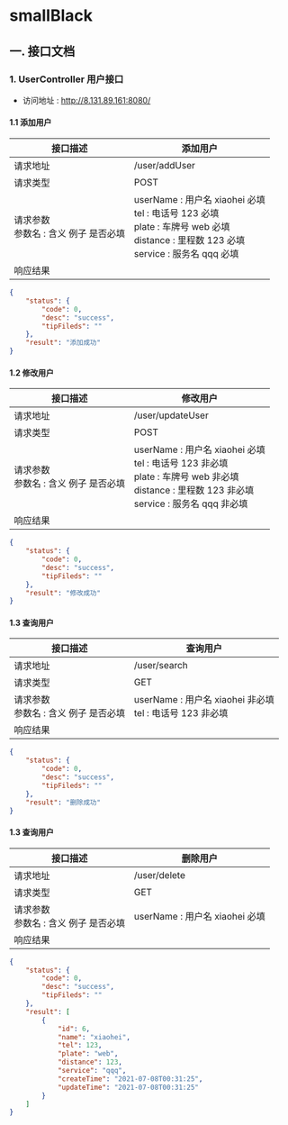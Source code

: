 # smallBlack 

##  一. 接口文档

### 1. UserController 用户接口

- 访问地址 : http://8.131.89.161:8080/

#### 1.1 添加用户

| 接口描述                                  | 添加用户                                                     |
| ----------------------------------------- | ------------------------------------------------------------ |
| 请求地址                                  | /user/addUser                                                |
| 请求类型                                  | POST                                                         |
| 请求参数<br />参数名 : 含义 例子 是否必填 | userName : 用户名 xiaohei 必填<br />tel : 电话号 123 必填<br />plate : 车牌号 web 必填<br />distance : 里程数 123 必填<br />service : 服务名 qqq 必填 |
| 响应结果                                  |                                                              |

```json
{
    "status": {
        "code": 0,
        "desc": "success",
        "tipFileds": ""
    },
    "result": "添加成功"
}
```

#### 1.2  修改用户

| 接口描述                                  | 修改用户                                                     |
| ----------------------------------------- | ------------------------------------------------------------ |
| 请求地址                                  | /user/updateUser                                             |
| 请求类型                                  | POST                                                         |
| 请求参数<br />参数名 : 含义 例子 是否必填 | userName : 用户名 xiaohei 必填<br />tel : 电话号 123 非必填<br />plate : 车牌号 web 非必填<br />distance : 里程数 123 非必填<br />service : 服务名 qqq 非必填 |
| 响应结果                                  |                                                              |

```json
{
    "status": {
        "code": 0,
        "desc": "success",
        "tipFileds": ""
    },
    "result": "修改成功"
}
```

#### 1.3 查询用户

| 接口描述                                  | 查询用户                                                     |
| ----------------------------------------- | ------------------------------------------------------------ |
| 请求地址                                  | /user/search                                                 |
| 请求类型                                  | GET                                                          |
| 请求参数<br />参数名 : 含义 例子 是否必填 | userName : 用户名 xiaohei 非必填<br />tel : 电话号 123 非必填 |
| 响应结果                                  |                                                              |

```json
{
    "status": {
        "code": 0,
        "desc": "success",
        "tipFileds": ""
    },
    "result": "删除成功"
}
```

#### 1.3 查询用户

| 接口描述                                  | 删除用户                       |
| ----------------------------------------- | ------------------------------ |
| 请求地址                                  | /user/delete                   |
| 请求类型                                  | GET                            |
| 请求参数<br />参数名 : 含义 例子 是否必填 | userName : 用户名 xiaohei 必填 |
| 响应结果                                  |                                |

```json
{
    "status": {
        "code": 0,
        "desc": "success",
        "tipFileds": ""
    },
    "result": [
        {
            "id": 6,
            "name": "xiaohei",
            "tel": 123,
            "plate": "web",
            "distance": 123,
            "service": "qqq",
            "createTime": "2021-07-08T00:31:25",
            "updateTime": "2021-07-08T00:31:25"
        }
    ]
}
```
